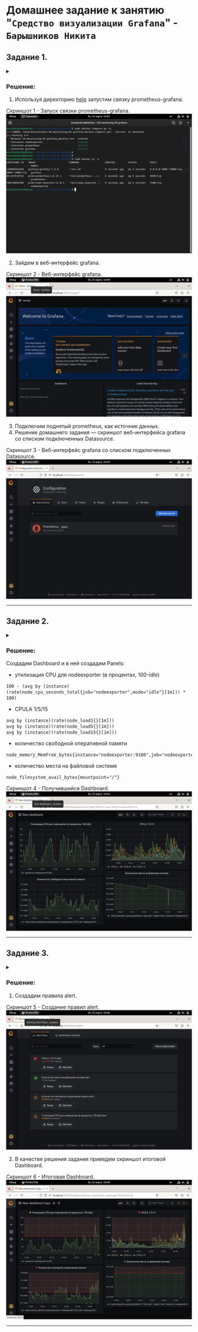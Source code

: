 # Домашнее задание к занятию "`Средство визуализации Grafana`" - `Барышников Никита`


## Задание 1.
<details>
	<summary></summary>
      <br>

1. Используя директорию [help](./config/help) внутри этого домашнего задания, запустите связку prometheus-grafana.
2. Зайдите в веб-интерфейс grafana, используя авторизационные данные, указанные в манифесте docker-compose.
3. Подключите поднятый вами prometheus, как источник данных.
4. Решение домашнего задания — скриншот веб-интерфейса grafana со списком подключенных Datasource.

</details>

### Решение:

1. Используя директорию [help](./config/help) запустим связку prometheus-grafana.

Скриншот 1 - Запуск связки prometheus-grafana.
![Скриншот-1](./img/20.1.1.1_Запуск_связки_prometheus-grafana.png)

2. Зайдем в веб-интерфейс grafana.

Скриншот 2 - Веб-интерфейс grafana.
![Скриншот-2](./img/20.1.1.2_Запуск_веб-интерфейса_grafana.png)

3. Подключим поднятый prometheus, как источник данных.
4. Решение домашнего задания — скриншот веб-интерфейса grafana со списком подключенных Datasource.

Скриншот 3 - Веб-интерфейс grafana со списком подключенных Datasource.
![Скриншот-3](./img/20.1.1.4_Веб-интерфейс_grafana_со_списком_подключенных_Datasource.png)

---

## Задание 2.
<details>
	<summary></summary>
      <br>

Изучите самостоятельно ресурсы:

1. [PromQL tutorial for beginners and humans](https://valyala.medium.com/promql-tutorial-for-beginners-9ab455142085).
2. [Understanding Machine CPU usage](https://www.robustperception.io/understanding-machine-cpu-usage).
3. [Introduction to PromQL, the Prometheus query language](https://grafana.com/blog/2020/02/04/introduction-to-promql-the-prometheus-query-language/).

Создайте Dashboard и в ней создайте Panels:

- утилизация CPU для nodeexporter (в процентах, 100-idle);
- CPULA 1/5/15;
- количество свободной оперативной памяти;
- количество места на файловой системе.

Для решения этого задания приведите promql-запросы для выдачи этих метрик, а также скриншот получившейся Dashboard.

</details>

### Решение:

Создадим Dashboard и в ней создадим Panels:

- утилизация CPU для nodeexporter (в процентах, 100-idle)

```promql
100 - (avg by (instance) (rate(node_cpu_seconds_total{job="nodeexporter",mode="idle"}[1m])) * 100)
```

- CPULA 1/5/15

```promql
avg by (instance)(rate(node_load1{}[1m]))
avg by (instance)(rate(node_load5{}[1m]))
avg by (instance)(rate(node_load15{}[1m]))
```

- количество свободной оперативной памяти

```promql
node_memory_MemFree_bytes{instance="nodeexporter:9100",job="nodeexporter"}
```

- количество места на файловой системе

```promql
node_filesystem_avail_bytes{mountpoint="/"}
```

Скриншот 4 - Получившийся Dashboard.
![Скриншот-4](./img/20.1.2_Получившийся_Dashboard.png)

---

## Задание 3.
<details>
	<summary></summary>
      <br>

1. Создайте для каждой Dashboard подходящее правило alert — можно обратиться к первой лекции в блоке «Мониторинг».
2. В качестве решения задания приведите скриншот вашей итоговой Dashboard.

</details>

### Решение:

1. Создадим правила alert.

Скриншот 5 - Создание правил alert.
![Скриншот-5](./img/20.1.3.1_Создание_правил_alert.png)

2. В качестве решения задания приведем скриншот итоговой Dashboard.

Скриншот 6 - Итоговая Dashboard.
![Скриншот-6](./img/20.1.3.2_Итоговая_Dashboard.png)

---